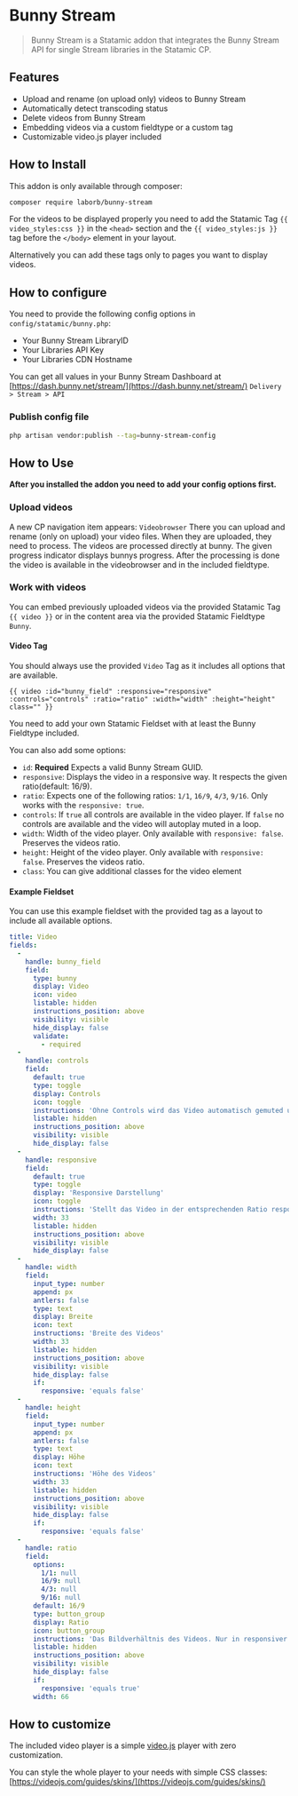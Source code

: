# Bunny Stream

> Bunny Stream is a Statamic addon that integrates the Bunny Stream API for single Stream libraries in the Statamic CP.

## Features

- Upload and rename (on upload only) videos to Bunny Stream
- Automatically detect transcoding status
- Delete videos from Bunny Stream
- Embedding videos via a custom fieldtype or a custom tag
- Customizable video.js player included

## How to Install

This addon is only available through composer:

``` bash
composer require laborb/bunny-stream
```

For the videos to be displayed properly you need to add the Statamic Tag `{{ video_styles:css }}` in the `<head>` section
and the `{{ video_styles:js }}` tag before the `</body>` element in your layout.

Alternatively you can add these tags only to pages you want to display videos.

## How to configure

You need to provide the following config options in `config/statamic/bunny.php`:
- Your Bunny Stream LibraryID
- Your Libraries API Key
- Your Libraries CDN Hostname

You can get all values in your Bunny Stream Dashboard at [https://dash.bunny.net/stream/](https://dash.bunny.net/stream/) `Delivery > Stream > API`

### Publish config file

``` bash
php artisan vendor:publish --tag=bunny-stream-config
```

## How to Use

**After you installed the addon you need to add your config options first.**

### Upload videos

A new CP navigation item appears: `Videobrowser`
There you can upload and rename (only on upload) your video files.
When they are uploaded, they need to process. The videos are processed directly at bunny. The given progress indicator displays bunnys progress.
After the processing is done the video is available in the videobrowser and in the included fieldtype.

### Work with videos

You can embed previously uploaded videos via the provided Statamic Tag `{{ video }}` or in the content area via the provided Statamic Fieldtype `Bunny`.

#### Video Tag

You should always use the provided `Video` Tag as it includes all options that are available.

``` antlers
{{ video :id="bunny_field" :responsive="responsive" :controls="controls" :ratio="ratio" :width="width" :height="height" class="" }}
```

You need to add your own Statamic Fieldset with at least the Bunny Fieldtype included.

You can also add some options:
- `id`: **Required** Expects a valid Bunny Stream GUID.
- `responsive`: Displays the video in a responsive way. It respects the given ratio(default: 16/9).
- `ratio`: Expects one of the following ratios: `1/1`, `16/9`, `4/3`, `9/16`. Only works with the `responsive: true`.
- `controls`: If `true` all controls are available in the video player. If `false` no controls are available and the video will autoplay muted in a loop.
- `width`: Width of the video player. Only available with `responsive: false`. Preserves the videos ratio.
- `height`: Height of the video player. Only available with `responsive: false`. Preserves the videos ratio.
- `class`: You can give additional classes for the video element

#### Example Fieldset

You can use this example fieldset with the provided tag as a layout to include all available options.

``` yaml
title: Video
fields:
  -
    handle: bunny_field
    field:
      type: bunny
      display: Video
      icon: video
      listable: hidden
      instructions_position: above
      visibility: visible
      hide_display: false
      validate:
        - required
  -
    handle: controls
    field:
      default: true
      type: toggle
      display: Controls
      icon: toggle
      instructions: 'Ohne Controls wird das Video automatisch gemuted und im Loop automatisch abgespielt.'
      listable: hidden
      instructions_position: above
      visibility: visible
      hide_display: false
  -
    handle: responsive
    field:
      default: true
      type: toggle
      display: 'Responsive Darstellung'
      icon: toggle
      instructions: 'Stellt das Video in der entsprechenden Ratio responsiv dar.'
      width: 33
      listable: hidden
      instructions_position: above
      visibility: visible
      hide_display: false
  -
    handle: width
    field:
      input_type: number
      append: px
      antlers: false
      type: text
      display: Breite
      icon: text
      instructions: 'Breite des Videos'
      width: 33
      listable: hidden
      instructions_position: above
      visibility: visible
      hide_display: false
      if:
        responsive: 'equals false'
  -
    handle: height
    field:
      input_type: number
      append: px
      antlers: false
      type: text
      display: Höhe
      icon: text
      instructions: 'Höhe des Videos'
      width: 33
      listable: hidden
      instructions_position: above
      visibility: visible
      hide_display: false
      if:
        responsive: 'equals false'
  -
    handle: ratio
    field:
      options:
        1/1: null
        16/9: null
        4/3: null
        9/16: null
      default: 16/9
      type: button_group
      display: Ratio
      icon: button_group
      instructions: 'Das Bildverhältnis des Videos. Nur in responsiver Darstellung möglich.'
      listable: hidden
      instructions_position: above
      visibility: visible
      hide_display: false
      if:
        responsive: 'equals true'
      width: 66

```

## How to customize

The included video player is a simple [video.js](https://videojs.com) player with zero customization.

You can style the whole player to your needs with simple CSS classes: [https://videojs.com/guides/skins/](https://videojs.com/guides/skins/)